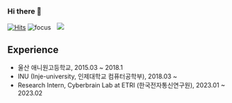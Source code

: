 ### Hi there 👋
[![Hits](https://hits.seeyoufarm.com/api/count/incr/badge.svg?url=https%3A%2F%2Fgithub.com%2Fhoon9901%2Fhit-counter&count_bg=%2379C83D&title_bg=%23555555&icon=&icon_color=%23E7E7E7&title=hits&edge_flat=false)](https://hits.seeyoufarm.com)
![focus](https://img.shields.io/badge/focus-backend-blue)
<a href="https://seonghoon.xyz/">
    <img 
        src="http://img.shields.io/badge/-Tech%20Blog-655ced?style=flat&logo=github&link=https://alpox.kr"
        style="height : auto; margin-left : 10px; margin-right : 10px;"/>
</a>
## Experience
- 울산 애니원고등학교, 2015.03 ~ 2018.1
- INU (Inje-university, 인제대학교 컴퓨터공학부), 2018.03 ~ 
- Research Intern, Cyberbrain Lab at ETRI (한국전자통신연구원), 2023.01 ~ 2023.02

